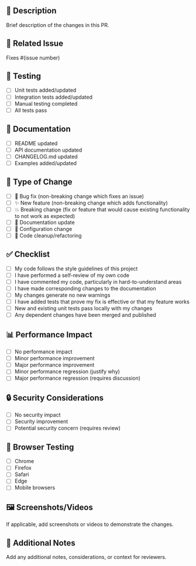 ## 📝 **Description**
Brief description of the changes in this PR.

## 🔗 **Related Issue**
Fixes #(issue number)

## 🧪 **Testing**
- [ ] Unit tests added/updated
- [ ] Integration tests added/updated  
- [ ] Manual testing completed
- [ ] All tests pass

## 📖 **Documentation**
- [ ] README updated
- [ ] API documentation updated
- [ ] CHANGELOG.md updated
- [ ] Examples added/updated

## 🔄 **Type of Change**
- [ ] 🐛 Bug fix (non-breaking change which fixes an issue)
- [ ] ✨ New feature (non-breaking change which adds functionality)
- [ ] 💥 Breaking change (fix or feature that would cause existing functionality to not work as expected)
- [ ] 📖 Documentation update
- [ ] 🔧 Configuration change
- [ ] 🧹 Code cleanup/refactoring

## ✅ **Checklist**
- [ ] My code follows the style guidelines of this project
- [ ] I have performed a self-review of my own code
- [ ] I have commented my code, particularly in hard-to-understand areas
- [ ] I have made corresponding changes to the documentation
- [ ] My changes generate no new warnings
- [ ] I have added tests that prove my fix is effective or that my feature works
- [ ] New and existing unit tests pass locally with my changes
- [ ] Any dependent changes have been merged and published

## 📊 **Performance Impact**
- [ ] No performance impact
- [ ] Minor performance improvement
- [ ] Major performance improvement
- [ ] Minor performance regression (justify why)
- [ ] Major performance regression (requires discussion)

## 🔒 **Security Considerations**
- [ ] No security impact
- [ ] Security improvement
- [ ] Potential security concern (requires review)

## 📱 **Browser Testing**
- [ ] Chrome
- [ ] Firefox
- [ ] Safari
- [ ] Edge
- [ ] Mobile browsers

## 🖼️ **Screenshots/Videos**
If applicable, add screenshots or videos to demonstrate the changes.

## 💬 **Additional Notes**
Add any additional notes, considerations, or context for reviewers. 